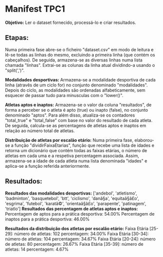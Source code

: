# Manifest TPC1


**Objetivo:** Ler o dataset fornecido, processá-lo e criar resultados.

## Etapas: 
Numa primeira fase abre-se o ficheiro "dataset.csv" em modo de leitura e lê-se todas as linhas do mesmo, excluindo a primeira linha (que contém os cabeçalhos). De seguida, armazena-se as diversas linhas numa lista chamada "linhas".
Extrai-se as colunas da linha atual dividindo-a usando o "split(',')".

**Modalidades desportivas:**
Armazena-se a modalidade desportiva de cada linha (atravês de um ciclo for) no conjunto denominado "modalidades". Depois do ciclo, as modalidades são ordenadas alfabeticamente, sem esquecer de passar tudo para minusculas com o "lower()".

**Atletas aptos e inaptos:**
Armazena-se o valor da coluna "resultados", de forma a perceber se o atleta é apto (true) ou inapto (false), no conjunto denominado "aptos". Para além disso, atualiza-se os contadores "total_true" e "total_false" com base no valor do resultado de cada atleta. De seguida, calcula-se as percentagens de atletas aptos e inaptos em relação ao número total de atletas.

**Distribuição de atletas por escalão etário:**
Numa primeira fase, elaborou-se a função "dividirFaixaEtarias", função que recebe uma lista de idades e retorna um dicionário que contém todas as faixas etárias, o número de atletas em cada uma e a respetiva percentagem associada.
Assim, armazena-se a idade de cada atleta numa lista denominada "idades" e aplica-se a função referida anteriormente. 



## Resultados:
**Resultados das modalidades desportivas:**
                ['andebol', 'atletismo', 'badminton', 'basquetebol', 'btt', 'ciclismo', 'danã§a', 'equitaã§ã£o', 'esgrima', 'futebol', 'karatã©', 'orientaã§ã£o', 'parapente', 'patinagem', 'triatlo']
**Resultados das percentagem de atletas aptos e inaptos:**
                Percentagem de aptos para a prática desportiva: 54.00%
                Percentagem de inaptos para a prática desportiva: 46.00%

**Resultados da distribuição dos atletas por escalão etário:**
                Faixa Etária [25-29]: número de atletas: 102 percentagem: 34.00%
                Faixa Etária [30-34]: número de atletas: 104 percentagem: 34.67%
                Faixa Etária [20-24]: número de atletas: 80 percentagem: 26.67%
                Faixa Etária [35-39]: número de atletas: 14 percentagem: 4.67%